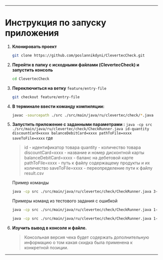 ---
# Инструкция по запуску приложения

1. **Клонировать проект**
   ```bash
   git clone https://github.com/poslannikdyni/ClevertecCheck.git
   ```

2. **Перейти в папку с исходными файлами (ClevertecCheck) и запустить консоль**
   ```bash
   cd ClevertecCheck
   ```

3. **Переключиться на ветку** `feature/entry-file`
   ```bash
   git checkout feature/entry-file
   ```

4. **В терминале ввести команду компиляции:**
   ```bash
   javac -sourcepath ./src ./src/main/java/ru/clevertec/check/*.java
   ```

5. **Запустить приложение с заданными параметрами :**
   `java -cp src ./src/main/java/ru/clevertec/check/CheckRunner.java id-quantity discountCard=xxxx balanceDebitCard=xxxx pathToFile=xxxx saveToFile=xxxx`
   где 
   > id - идентификатор товара
   > quantity - количество товара
   > discountCard=xxxx - название и номер дисконтной карты
   > balanceDebitCard=xxxx - баланс на дебетовой карте
   > pathToFile=xxxx - путь к файлу содержащему продукты и их количество
   > saveToFile=xxxx - переопределение пути к файлу result.csv

   Пример команды

   ```bash
   java -cp src ./src/main/java/ru/clevertec/check/CheckRunner.java 3-1 2-5 5-1 5-2 discountCard=1111 balanceDebitCard=100.11 pathToFile=./src/main/resources/products.csv saveToFile=result_for_operation_request.csv
   ```

   Примеры команд из тестового задания с ошибкой
   
   ```bash
   java -cp src ./src/main/java/ru/clevertec/check/CheckRunner.java 1-1 discountCard=1111 balanceDebitCard=100 pathToFile=./products.csv
   ```
   ```bash
   java -cp src ./src/main/java/ru/clevertec/check/CheckRunner.java 1-1 discountCard=1111 balanceDebitCard=12.1 saveToFile=./error_result.csv
   ```

6. **Изучить вывод в консоле и файле.**
   > Консольная версия чека будет содержать дополнительную информацию о том какая скидка была применена к конкретной позиции.
---
